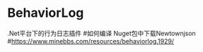 # BehaviorLog
.Net平台下的行为日志插件
#如何编译
Nuget包中下载Newtownjson
#https://www.minebbs.com/resources/behaviorlog.1929/
